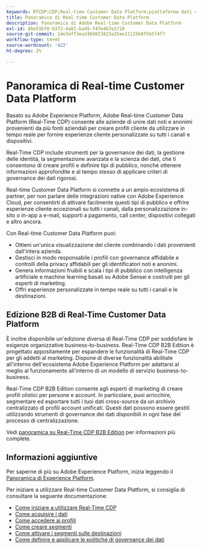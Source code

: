 ```yaml
---
keywords: RTCDP;CDP;Real-time Customer Data Platform;piattaforma dati cliente in tempo reale;cdp in tempo reale;cdp;Customer AI
title: Panoramica di Real-time Customer Data Platform
description: Panoramica di Adobe Real-time Customer Data Platform
exl-id: 8be51bf0-b372-4a81-ba45-f4fe4b7e1718
source-git-commit: 14e3eff3ea2469023823a35ee1112568f5b5f4f7
workflow-type: tm+mt
source-wordcount: '422'
ht-degree: 2%

---
```


# Panoramica di Real-time Customer Data Platform

Basato su Adobe Experience Platform, Adobe Real-time Customer Data Platform (Real-Time CDP) consente alle aziende di unire dati noti e anonimi provenienti da più fonti aziendali per creare profili cliente da utilizzare in tempo reale per fornire esperienze cliente personalizzate su tutti i canali e dispositivi.

Real-Time CDP include strumenti per la governance dei dati, la gestione delle identità, la segmentazione avanzata e la scienza dei dati, che ti consentono di creare profili e definire tipi di pubblico, nonché ottenere informazioni approfondite e al tempo stesso di applicare criteri di governance dei dati rigorosi.

Real-time Customer Data Platform si connette a un ampio ecosistema di partner, per non parlare delle integrazioni native con Adobe Experience Cloud, per consentirti di attivare facilmente questi tipi di pubblico e offrire esperienze cliente eccezionali su tutti i canali, dalla personalizzazione in-sito o in-app a e-mail, supporti a pagamento, call center, dispositivi collegati e altro ancora.

Con Real-time Customer Data Platform puoi:

* Ottieni un&#39;unica visualizzazione del cliente combinando i dati provenienti dall&#39;intera azienda.
* Gestisci in modo responsabile i profili con governance affidabile e controlli della privacy affidabili per gli identificatori noti e anonimi.
* Genera informazioni fruibili e scala i tipi di pubblico con intelligenza artificiale e machine learning basati su Adobe Sensei e costruiti per gli esperti di marketing.
* Offri esperienze personalizzate in tempo reale su tutti i canali e le destinazioni.

## Edizione B2B di Real-Time Customer Data Platform

È inoltre disponibile un&#39;edizione diversa di Real-Time CDP per soddisfare le esigenze organizzative business-to-business. Real-Time CDP B2B Edition è progettato appositamente per espandere le funzionalità di Real-Time CDP per gli addetti al marketing. Dispone di diverse funzionalità abilitate all&#39;interno dell&#39;ecosistema Adobe Experience Platform per adattarsi al meglio al funzionamento all&#39;interno di un modello di servizio business-to-business.

Real-Time CDP B2B Edition consente agli esperti di marketing di creare profili olistici per persone e account. In particolare, puoi arricchire, segmentare ed esportare tutti i tuoi dati cross-source da un archivio centralizzato di profili account unificati. Questi dati possono essere gestiti utilizzando strumenti di governance dei dati disponibili in ogni fase del processo di centralizzazione.

Vedi [panoramica su Real-Time CDP B2B Edition](./b2b-overview.md) per informazioni più complete.

## Informazioni aggiuntive

Per saperne di più su Adobe Experience Platform, inizia leggendo il [Panoramica di Experience Platform](../landing/home.md).

Per iniziare a utilizzare Real-time Customer Data Platform, si consiglia di consultare la seguente documentazione:

* [Come iniziare a utilizzare Real-Time CDP](get-started.md)
* [Come acquisire i dati](sources/sources-overview.md)
* [Come accedere ai profili](profile/profile-overview.md)
* [Come creare segmenti](segmentation/segmentation-overview.md)
* [Come attivare i segmenti sulle destinazioni](destinations/overview.md)
* [Come definire e applicare le politiche di governance dei dati](privacy/data-governance-overview.md)
